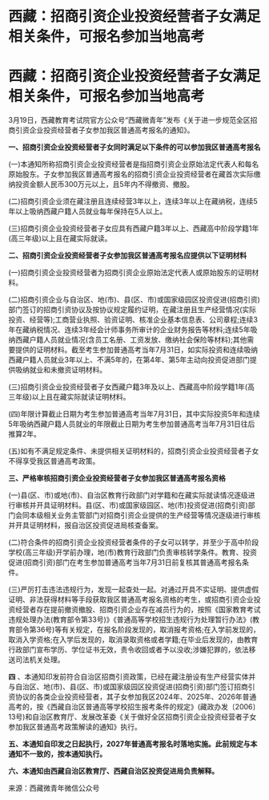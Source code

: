 # 西藏：招商引资企业投资经营者子女满足相关条件，可报名参加当地高考

# 西藏：招商引资企业投资经营者子女满足相关条件，可报名参加当地高考

3月19日，西藏教育考试院官方公众号“西藏微青年”发布《关于进一步规范全区招商引资企业投资经营者子女参加我区普通高考报名的通知》。

**一、招商引资企业投资经营者子女同时满足以下条件的可以参加我区普通高考报名**

(一)本通知所称招商引资企业投资经营者是指招商引资企业原始法定代表人和每名原始股东。子女参加我区普通高考报名的招商引资企业投资经营者在藏首次实际缴纳投资金额人民币300万元以上，且5年内不得撤资、撤股。

(二)招商引资企业须在藏注册且连续经营3年以上，连续3年以上在藏纳税，连续5年以上吸纳西藏户籍人员就业每年保持在5人以上。

(三)招商引资企业投资经营者子女应具有西藏户籍3年以上、西藏高中阶段学籍1年(高三年级)以上且在藏实际就读。

**二、招商引资企业投资经营者子女参加我区普通高考报名应提供以下证明材料**

(一)招商引资企业投资经营者为招商引资企业原始法定代表人或原始股东的证明材料。

(二)招商引资企业与自治区、地(市)、县(区、市)或国家级园区投资促进(招商引资)部门签订的招商引资协议及按协议规定履约证明，在藏注册且生产经营情况(实际投资、经营等);工商营业执照、验资证明、核准企业基本信息表、公司章程;连续3年在藏纳税情况、连续3年经会计师事务所审计的企业财务报告等材料;连续5年吸纳西藏户籍人员就业情况(含员工名册、工资发放、缴纳社会保险等材料);其他需要提供的证明材料。截至考生参加普通高考当年7月31日，如实际投资和连续吸纳西藏户籍人员就业3年以上、不满5年的，在第4年、第5年主动向投资促进部门提供吸纳就业和未撤资证明材料。

(三)招商引资企业投资经营者子女西藏户籍3年及以上、西藏高中阶段学籍1年(高三年级)以上且在藏实际就读证明材料。

(四)年限计算截止日期为考生参加普通高考当年7月31日，其中实际投资5年和连续5年吸纳西藏户籍人员就业的年限截止日期为考生参加普通高考当年7月31日往后推算2年。

(五)如有不满足规定条件、未提供相关证明材料的，招商引资企业投资经营者子女不得享受我区普通高考政策。

**三、严格审核招商引资企业投资经营者子女参加我区普通高考报名资格**

(一)县(区、市)或地(市)、自治区教育行政部门对学籍和在藏实际就读情况逐级进行审核并开具证明材料。县(区、市)或国家级园区、地(市)投资促进(招商引资)部门会同本级相关业务主管部门对招商引资企业提供的生产经营等情况逐级进行审核并开具证明材料，报自治区投资促进局核查备案。

(二)符合条件的招商引资企业投资经营者条件的子女可以转学，并至少于高中阶段学校(高三年级)开学前办理，地(市)教育行政部门负责审核转学条件。教育、投资促进(招商引资)部门在考生参加普通高考当年7月31日前复核其普通高考报名条件。

(三)严厉打击违法违规行为，发现一起查处一起。对通过开具不实证明、提供虚假证明、非法获得材料等手段获取我区普通高考报名资格的考生，或招商引资企业投资经营者存在提前撤资撤股、招商引资企业存在减员行为的，按照《国家教育考试违规处理办法(教育部令第33号)》《普通高等学校招生违规行为处理暂行办法》(教育部令第36号)等有关规定，在报名阶段发现的，取消报考资格;在入学前发现的，取消入学资格;在入学后发现的，取消录取资格或者学籍;在毕业后发现的，由教育行政部门宣布学历、学位证书无效，责令收回或者予以没收;涉嫌犯罪的，依法移送司法机关处理。

**四**
、本通知印发前符合自治区招商引资政策，已经在藏注册设有生产经营实体并与自治区、地(市)、县(区、市)或国家级园区投资促进(招商引资)部门签订招商引资协议的各类企业投资经营者，其子女参加我区2024年、2025年、2026年普通高考的，按《西藏自治区普通高等学校招生报考条件的规定》(藏政办发〔2006〕13号)和自治区教育厅、发展改革委《关于做好全区招商引资企业投资经营者子女参加我区普通高考政策解读的通知》执行。

**五、本通知自印发之日起执行，2027年普通高考报名时落地实施。此前规定与本通知不一致的，按本通知执行。**

**六、本通知由西藏自治区教育厅、西藏自治区投资促进局负责解释。**

来源：西藏微青年微信公众号

